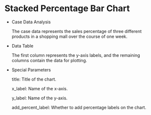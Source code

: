 # Stacked Percentage Bar Chart

* Case Data Analysis

  The case data represents the sales percentage of three different products in a shopping mall over the course of one week.

* Data Table

  The first column represents the y-axis labels, and the remaining columns contain the data for plotting.

* Special Parameters

  title: Title of the chart.

  x_label: Name of the x-axis.

  y_label: Name of the y-axis.

  add_percent_label: Whether to add percentage labels on the chart.
